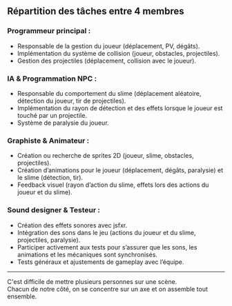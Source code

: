 ## Répartition des tâches entre 4 membres

### Programmeur principal :
- Responsable de la gestion du joueur (déplacement, PV, dégâts).
- Implémentation du système de collision (joueur, obstacles, projectiles).
- Gestion des projectiles (déplacement, collision avec le joueur).

### IA & Programmation NPC :
- Responsable du comportement du slime (déplacement aléatoire, détection du joueur, tir de projectiles).
- Implémentation du rayon de détection et des effets lorsque le joueur est touché par un projectile.
- Système de paralysie du joueur.

### Graphiste & Animateur :
- Création ou recherche de sprites 2D (joueur, slime, obstacles, projectiles).
- Création d’animations pour le joueur (déplacement, dégâts, paralysie) et le slime (détection, tir).
- Feedback visuel (rayon d’action du slime, effets lors des actions du joueur et du slime).

### Sound designer & Testeur :
- Création des effets sonores avec jsfxr.
- Intégration des sons dans le jeu (actions du joueur et du slime, projectiles, paralysie).
- Participer activement aux tests pour s’assurer que les sons, les animations et les mécaniques sont synchronisés.
- Tests généraux et ajustements de gameplay avec l’équipe.

---

C'est difficile de mettre plusieurs personnes sur une scène.  
Chacun de notre côté, on se concentre sur un axe et on assemble tout ensemble.
